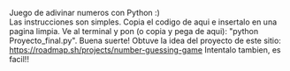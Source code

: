 Juego de adivinar numeros con Python :)  
Las instrucciones son simples.
Copia el codigo de aqui e insertalo en una pagina limpia.
Ve al terminal y pon (o copia y pega de aqui): "python Proyecto_final.py".
Buena suerte! Obtuve la idea del proyecto de este sitio: https://roadmap.sh/projects/number-guessing-game 
Intentalo tambien, es facil!!
